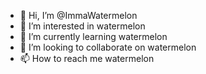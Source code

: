- 👋 Hi, I’m @ImmaWatermelon
- 👀 I’m interested in watermelon
- 🌱 I’m currently learning watermelon
- 💞️ I’m looking to collaborate on watermelon
- 📫 How to reach me watermelon

<!---
ImmaWatermelon/ImmaWatermelon is a ✨ special ✨ repository because its `README.md` (this file) appears on your GitHub profile.
You can click the Preview link to take a look at your changes.
--->
